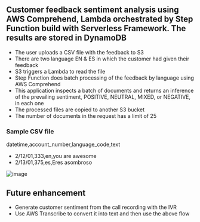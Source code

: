 ## Customer feedback sentiment analysis using AWS Comprehend, Lambda orchestrated by Step Function build with Serverless Framework. The results are stored in DynamoDB

- The user uploads a CSV file with the feedback to S3
- There are two language EN & ES in which the customer had given their feedback
- S3 triggers a Lambda to read the file
- Step Function does batch processing of the feedback by language using AWS Comprehend
- This application inspects a batch of documents and returns an inference of the prevailing sentiment, POSITIVE, NEUTRAL, MIXED, or NEGATIVE, in each one
- The processed files are copied to another S3 bucket
- The number of documents in the request has a limit of 25

### Sample CSV file

datetime,account_number,language_code,text

- 2/12/01,333,en,you are awesome
- 2/13/01,375,es,Eres asombroso

![image](https://user-images.githubusercontent.com/14083152/109671867-74a59a00-7b42-11eb-84e0-61890c6c0d8a.png)

## Future enhancement

- Generate customer sentiment from the call recording with the IVR
- Use AWS Transcribe to convert it into text and then use the above flow

